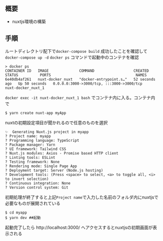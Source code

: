 ## 概要

-   nuxtjs環境の構築

## 手順

ルートディレクトリ配下で`docker-compose build`
成功したことを確認して`docker-compose up -d`
`docker ps` コマンドで起動中のコンテナを確認
```
> docker ps
CONTAINER ID   IMAGE              COMMAND                  CREATED          STATUS          PORTS                                       NAMES
6e40db4af261   nuxt-docker_nuxt   "docker-entrypoint.s…"   52 seconds ago   Up 50 seconds   0.0.0.0:3000->3000/tcp, :::3000->3000/tcp   nuxt-docker_nuxt_1
```

`docker exec -it nuxt-docker_nuxt_1 bash`
でコンテナ内に入る。コンテナ内で

```
$ yarn create nuxt-app myApp
```

nuxtの初期設定項目が聞かれるので任意のものを選択

```
✨  Generating Nuxt.js project in myapp
? Project name: myapp
? Programming language: TypeScript
? Package manager: Yarn
? UI framework: Tailwind CSS
? Nuxt.js modules: Axios - Promise based HTTP client
? Linting tools: ESLint
? Testing framework: None
? Rendering mode: Single Page App
? Deployment target: Server (Node.js hosting)
? Development tools: (Press <space> to select, <a> to toggle all, <i> to invert selection)
? Continuous integration: None
? Version control system: Git
```

初期処理が終了すると上記`Project name`で入力した名前のフォルダ内にnuxtjsで必要なものが展開されている

```
$ cd myapp
$ yarn dev ##起動
```

起動完了したら http://localhost:3000/ へアクセスするとnuxtjsの初期画面が表示される

